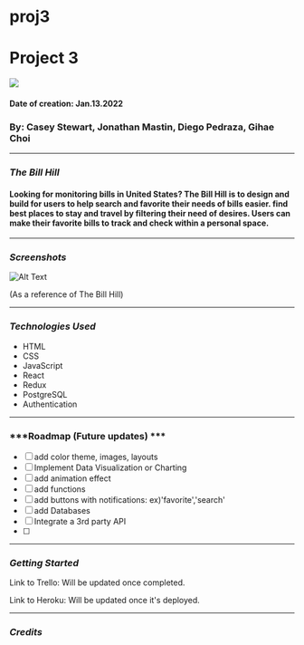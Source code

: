 # proj3
# Project 3
<img src=https://i.imgur.com/Un2KHjt.jpg>

#### Date of creation: Jan.13.2022
### By: Casey Stewart, Jonathan Mastin, Diego Pedraza, Gihae Choi

***
### ***The Bill Hill***
#### Looking for monitoring bills in United States? The Bill Hill is to design and build for users to help search and favorite their needs of bills easier. find best places to stay and travel by filtering their need of desires. Users can make their favorite bills to track and check within a personal space.

***

### ***Screenshots***

![Alt Text](https://64.media.tumblr.com/cf851df934fef705d6d0f57117b670fe/tumblr_pwfz4lGcVn1ypo8pvo1_540.gifv)

(As a reference of The Bill Hill)

***

### ***Technologies Used***
* HTML
* CSS
* JavaScript
* React
* Redux
* PostgreSQL
* Authentication


***

### ***Roadmap (Future updates) ***

- [ ] add color theme, images, layouts
- [ ] Implement Data Visualization or Charting
- [ ] add animation effect
- [ ] add functions
- [ ] add buttons with notifications: ex)'favorite','search'
- [ ] add Databases
- [ ] Integrate a 3rd party API
- [ ] 

***

### ***Getting Started***

Link to Trello: Will be updated once completed.

Link to Heroku: Will be updated once it's deployed.

***

### ***Credits***
